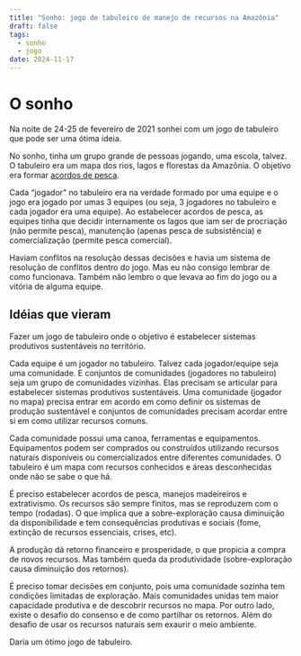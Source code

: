 ```yaml
---
title: "Sonho: jogo de tabuleiro de manejo de recursos na Amazônia"
draft: false
tags:
  - sonho
  - jogo
date: 2024-11-17
---
```

# O sonho

Na noite de 24-25 de fevereiro de 2021 sonhei com um jogo de tabuleiro que pode ser uma ótima ideia.

No sonho, tinha um grupo grande de pessoas jogando, uma escola, talvez. O tabuleiro era um mapa dos rios, lagos e florestas da Amazônia. O objetivo era formar [acordos de pesca](https://www.sema.am.gov.br/acordos-de-pesca/).

Cada “jogador” no tabuleiro era na verdade formado por uma equipe e o jogo era jogado por umas 3 equipes (ou seja, 3 jogadores no tabuleiro e cada jogador era uma equipe). Ao estabelecer acordos de pesca, as equipes tinha que decidir internamente os lagos que iam ser de procriação (não permite pesca), manutenção (apenas pesca de subsistência) e comercialização (permite pesca comercial). 

Haviam conflitos na resolução dessas decisões e havia um sistema de resolução de conflitos dentro do jogo. Mas eu não consigo lembrar de como funcionava. Também não lembro o que levava ao fim do jogo ou a vitória de alguma equipe.

## Idéias que vieram

Fazer um jogo de tabuleiro onde o objetivo é estabelecer sistemas produtivos sustentáveis no território.

Cada equipe é um jogador no tabuleiro. Talvez cada jogador/equipe seja uma comunidade. E conjuntos de comunidades (jogadores no tabuleiro) seja um grupo de comunidades vizinhas. Elas precisam se articular para estabelecer sistemas produtivos sustentáveis. Uma comunidade (jogador no mapa) precisa entrar em acordo em como definir os sistemas de produção sustentável e conjuntos de comunidades precisam acordar entre si em como utilizar recursos comuns.

Cada comunidade possui uma canoa, ferramentas e equipamentos. Equipamentos podem ser comprados ou construídos utilizando recursos naturais disponíveis ou comercializados entre diferentes comunidades. O tabuleiro é um mapa com recursos conhecidos e áreas desconhecidas onde não se sabe o que há.

É preciso estabelecer acordos de pesca, manejos madeireiros e extrativismo. Os recursos são sempre finitos, mas se reproduzem com o tempo (rodadas). O que implica que a sobre-exploração causa diminuição da disponibilidade e tem consequências produtivas e sociais (fome, extinção de recursos essenciais, crises,  etc).

A produção dá retorno financeiro e prosperidade, o que propicia a compra de novos recursos. Mas também queda da produtividade (sobre-exploração causa diminuição dos retornos).

É preciso tomar decisões em conjunto, pois uma comunidade sozinha tem condições limitadas de exploração. Mais comunidades unidas tem maior capacidade produtiva e de descobrir recursos no mapa. Por outro lado, existe o desafio do consenso e de como partilhar os retornos. Além do desafio de usar os recursos naturais sem exaurir o meio ambiente.

Daria um ótimo jogo de tabuleiro. 